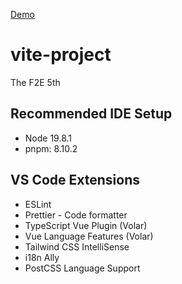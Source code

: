 [Demo](https://lucaka.github.io/f2e-5th/)
# vite-project
The F2E 5th

## Recommended IDE Setup
* Node 19.8.1
* pnpm: 8.10.2

## VS Code Extensions
* ESLint
* Prettier - Code formatter
* TypeScript Vue Plugin (Volar)
* Vue Language Features (Volar)
* Tailwind CSS IntelliSense
* i18n Ally
* PostCSS Language Support